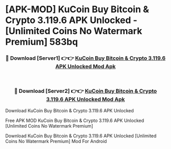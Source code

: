# [APK-MOD] KuCoin  Buy Bitcoin & Crypto 3.119.6 APK Unlocked - [Unlimited Coins No Watermark Premium] 583bq



<div align="center">
<h3>🔴 Download [Server1] 👉👉 <a href="https://momento.my/?title=KuCoin__Buy_Bitcoin_&_Crypto_3.119.6_APK_Unlocked">KuCoin  Buy Bitcoin & Crypto 3.119.6 APK Unlocked Mod Apk</a></h3><br>

<h3>🔴 Download [Server2] 👉👉 <a href="https://momento.my/?title=KuCoin__Buy_Bitcoin_&_Crypto_3.119.6_APK_Unlocked">KuCoin  Buy Bitcoin & Crypto 3.119.6 APK Unlocked Mod Apk</a></h3>
</div>



Download KuCoin  Buy Bitcoin & Crypto 3.119.6 APK Unlocked 

Free APK MOD KuCoin  Buy Bitcoin & Crypto 3.119.6 APK Unlocked [Unlimited Coins No Watermark Premium]

Download KuCoin  Buy Bitcoin & Crypto 3.119.6 APK Unlocked [Unlimited Coins No Watermark Premium] Mod For Android
